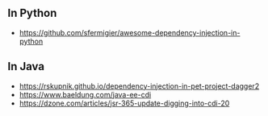 ## In Python

- https://github.com/sfermigier/awesome-dependency-injection-in-python

## In Java

- https://rskupnik.github.io/dependency-injection-in-pet-project-dagger2
- https://www.baeldung.com/java-ee-cdi
- https://dzone.com/articles/jsr-365-update-digging-into-cdi-20